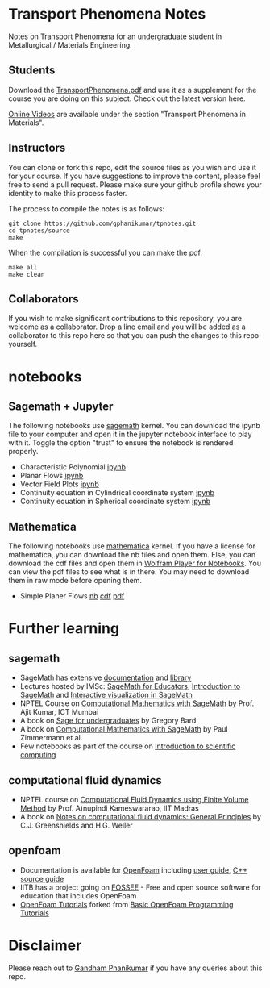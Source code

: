 # Transport Phenomena Notes

Notes on Transport Phenomena for an undergraduate student in Metallurgical / Materials Engineering.

## Students

Download the [TransportPhenomena.pdf](./TransportPhenomena.pdf) and use it as a supplement for the course you are doing on this subject. Check out the latest version here.

[Online Videos](https://gphanikumar.github.io/nptel.html) are available under the section "Transport Phenomena in Materials".

## Instructors

You can clone or fork this repo, edit the source files as you wish and use it for your course. If you have suggestions to improve the content, please feel free to send a pull request. Please make sure your github profile shows your identity to make this process faster.

The process to compile the notes is as follows:

    git clone https://github.com/gphanikumar/tpnotes.git
    cd tpnotes/source
    make

When the compilation is successful you can make the pdf.

    make all
    make clean

## Collaborators

If you wish to make significant contributions to this repository, you are welcome as a collaborator. Drop a line email and you will be added as a collaborator to this repo here so that you can push the changes to this repo yourself.

# notebooks

## Sagemath + Jupyter

The following notebooks use [sagemath](https://sagemath.org) kernel. You can download the ipynb file to your computer and open it in the jupyter notebook interface to play with it. Toggle the option "trust" to ensure the notebook is rendered properly.

* Characteristic Polynomial [ipynb](sage-notebooks/CharacteristicPolynomial.ipynb)
* Planar Flows [ipynb](sage-notebooks/PlanarFlows.ipynb)
* Vector Field Plots [ipynb](sage-notebooks/VectorFieldPlots.ipynb)
* Continuity equation in Cylindrical coordinate system [ipynb](sage-notebooks/ContinuityCylindrical.ipynb)
* Continuity equation in Spherical coordinate system [ipynb](sage-notebooks/ContinuitySpherical.ipynb)


## Mathematica 

The following notebooks use [mathematica](https://www.wolfram.com/mathematica) kernel. If you have a license for mathematica, you can download the nb files and open them. Else, you can download the cdf files and open them in [Wolfram Player for Notebooks](https://www.wolfram.com/player). You can view the pdf files to see what is in there. You may need to download them in raw mode before opening them.

* Simple Planer Flows [nb](mathematica-notebooks/GradFlowPattern.nb) [cdf](mathematica-notebooks/GradFlowPattern.cdf) [pdf](mathematica-notebooks/GradFlowPattern.pdf)

# Further learning

## sagemath

* SageMath has extensive [documentation](https://doc.sagemath.org/) and [library](https://www.sagemath.org/library.html)
* Lectures hosted by IMSc: [SageMath for Educators](https://ekalavya.imsc.res.in/node/3991), [Introduction to SageMath](https://ekalavya.imsc.res.in/node/3990) and [Interactive visualization in SageMath](https://ekalavya.imsc.res.in/node/3994)
* NPTEL Course on [Computational Mathematics with SageMath](https://archive.nptel.ac.in/courses/111/106/111106149/) by Prof. Ajit Kumar, ICT Mumbai
* A book on [Sage for undergraduates](http://gregorybard.com/Sage.html) by Gregory Bard
* A book on [Computational Mathematics with SageMath](https://www.sagemath.org/sagebook/english.html) by Paul Zimmermann et al.
* Few notebooks as part of the course on [Introduction to scientific computing](https://github.com/gphanikumar/mm2090)

## computational fluid dynamics

* NPTEL course on [Computational Fluid Dynamics using Finite Volume Method](https://archive.nptel.ac.in/courses/112/106/112106294/) by Prof. A)nupindi Kameswararao, IIT Madras
* A book on [Notes on computational fluid dynamics: General Principles](https://doc.cfd.direct/notes/cfd-general-principles/) by C.J. Greenshields and H.G. Weller

## openfoam

* Documentation is available for [OpenFoam](https://openfoam.org/) including [user guide](https://doc.cfd.direct/openfoam/user-guide-v12/index), [C++ source guide](https://cpp.openfoam.org/v12/)
* IITB has a project going on [FOSSEE](https://fossee.in/) - Free and open source software for education that includes OpenFoam
* [OpenFoam Tutorials](https://github.com/sayin/OpenFOAM-Tutorials) forked from [Basic OpenFoam Programming Tutorials](https://github.com/UnnamedMoose/BasicOpenFOAMProgrammingTutorials)

# Disclaimer

Please reach out to [Gandham Phanikumar](https://gphanikumar.github.io/) if you have any queries about this repo.
